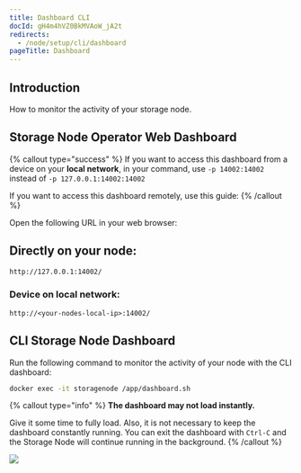 ```yaml
---
title: Dashboard CLI
docId: gH4m4hVZ0BkMVAoW_jA2t
redirects:
  - /node/setup/cli/dashboard
pageTitle: Dashboard
---
```


## Introduction

How to monitor the activity of your storage node.

## Storage Node Operator Web Dashboard

{% callout type="success"  %}
If you want to access this dashboard from a device on your **local network**, in your [](docId:HaDkV_0aWg9OJoBe53o-J) command, use `-p 14002:14002` instead of `-p 127.0.0.1:14002:14002`

If you want to access this dashboard remotely, use this guide: [](docId:mZulkrp1H1Igv1BBTPsTC)
{% /callout %}

Open the following URL in your web browser:

## Directly on your node:

```bash
http://127.0.0.1:14002/
```

### Device on local network:

```Text
http://<your-nodes-local-ip>:14002/
```

## CLI Storage Node Dashboard

Run the following command to monitor the activity of your node with the CLI dashboard:

```bash
docker exec -it storagenode /app/dashboard.sh
```

{% callout type="info"  %}
**The dashboard may not load instantly.**&#x20;

Give it some time to fully load. Also, it is not necessary to keep the dashboard constantly running. You can exit the dashboard with `Ctrl-C` and the Storage Node will continue running in the background.
{% /callout %}

![](https://archbee-image-uploads.s3.amazonaws.com/kv3plx2xmXcUGcVl4Lttj/llc8cUNZ5Butv9vRMa9iw_image.png)
